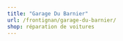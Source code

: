 ```yaml
---
title: "Garage Du Barnier"
url: /frontignan/garage-du-barnier/
shop: réparation de voitures
---
```

